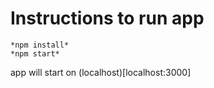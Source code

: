 # Instructions to run app

    *npm install*
    *npm start*

app will start on (localhost)[localhost:3000]